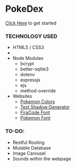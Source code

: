 # PokeDex

[Click Here](http://localhost:3000) to get started

### TECHNOLOGY USED
- HTML5 / CSS3
- 
- Node Modules
    - bcrypt
    - better-sqlite3
    - dotenv
    - expressjs
    - ejs
    - method-override
- Websites
    - [Pokemon Colors](https://www.schemecolor.com/pokemon-colors.php)
    - [Text Shadow Generator](https://html-css-js.com/css/generator/text-shadow/)
    - [FiraCode Font](https://github.com/tonsky/FiraCode)
    - [Pokemon Font](https://www.dafont.com/pokemon.font)

### TO-DO:
- Restful Routing
- Mutable Database
- Image Carousel
- Sounds within the webpage